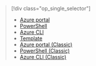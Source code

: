 > [!div class="op_single_selector"]
> * [Azure portal](../articles/virtual-network/virtual-networks-create-vnet-arm-pportal.md)
> * [PowerShell](../articles/virtual-network/virtual-networks-create-vnet-arm-ps.md)
> * [Azure CLI](../articles/virtual-network/virtual-networks-create-vnet-arm-cli.md)
> * [Template](../articles/virtual-network/virtual-networks-create-vnet-arm-template-click.md)
> * [Azure portal (Classic)](../articles/virtual-network/virtual-networks-create-vnet-classic-pportal.md)
> * [PowerShell (Classic)](../articles/virtual-network/virtual-networks-create-vnet-classic-netcfg-ps.md)
> * [Azure CLI (Classic)](../articles/virtual-network/virtual-networks-create-vnet-classic-cli.md)

